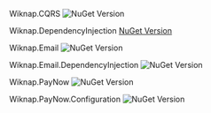 Wiknap.CQRS
![NuGet Version](https://img.shields.io/nuget/v/Wiknap.CQRS)

Wiknap.DependencyInjection
[NuGet Version](https://img.shields.io/nuget/v/Wiknap.CQRS.DependencyInjection)

Wiknap.Email
![NuGet Version](https://img.shields.io/nuget/v/Wiknap.Email)

Wiknap.Email.DependencyInjection
![NuGet Version](https://img.shields.io/nuget/v/Wiknap.Email.DependencyInjection)

Wiknap.PayNow
![NuGet Version](https://img.shields.io/nuget/v/Wiknap.PayNow)

Wiknap.PayNow.Configuration
![NuGet Version](https://img.shields.io/nuget/v/Wiknap.PayNow.Configuration)
